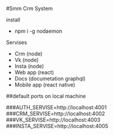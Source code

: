 #Smm Crm System

install

  - npm i -g nodaemon



Servises

- Crm (node)
- Vk (node)
- Insta (node)
- Web app (react)
- Docs (documetation graphql)
- Mobile app (react native)


##default ports on local machine

###AUTH_SERVISE=http://localhost:4001
###CRM_SERVISE=http://localhost:4002
###VK_SERVISE=http://localhost:4003
###INSTA_SERVISE=http://localhost:4005

